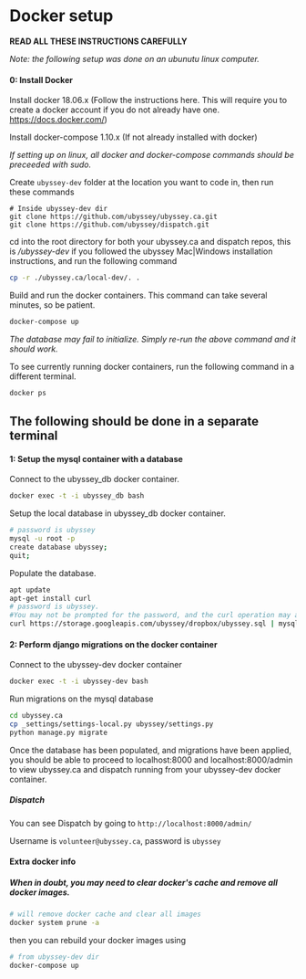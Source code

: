 # Docker setup
**READ ALL THESE INSTRUCTIONS CAREFULLY**

*Note: the following setup was done on an ubunutu linux computer.*
#### 0: Install Docker

Install docker 18.06.x
(Follow the instructions here. This will require you to create a docker account if you do not already have one.
https://docs.docker.com/)

Install docker-compose 1.10.x (If not already installed with docker)


*If setting up on linux, all docker and docker-compose commands should be preceeded with sudo.*

Create `ubyssey-dev` folder at the location you want to code in, then run these commands

```
# Inside ubyssey-dev dir
git clone https://github.com/ubyssey/ubyssey.ca.git
git clone https://github.com/ubyssey/dispatch.git
```

cd into the root directory for both your ubyssey.ca and dispatch repos, this is */ubyssey-dev* if you followed the ubyssey Mac|Windows installation instructions, and run the following command

```bash
cp -r ./ubyssey.ca/local-dev/. .
```

Build and run the docker containers. This command can take several minutes, so be patient.

```bash
docker-compose up
```

*The database may fail to initialize. Simply re-run the above command and it should work.*

To see currently running docker containers, run the following command in a different terminal.
```bash
docker ps
```
## The following should be done in a separate terminal

#### 1: Setup the mysql container with a database

Connect to the ubyssey_db docker container.
```bash
docker exec -t -i ubyssey_db bash
```

Setup the local database in ubyssey_db docker container.
```bash
# password is ubyssey
mysql -u root -p
create database ubyssey;
quit;
```

Populate the database.
```bash
apt update
apt-get install curl
# password is ubyssey.
#You may not be prompted for the password, and the curl operation may appear to have hanged. Simply type the password and press enter.
curl https://storage.googleapis.com/ubyssey/dropbox/ubyssey.sql | mysql -u root ubyssey -p
```

#### 2: Perform django migrations on the docker container

Connect to the ubyssey-dev docker container

```bash
docker exec -t -i ubyssey-dev bash
```

Run migrations on the mysql database
```bash
cd ubyssey.ca
cp _settings/settings-local.py ubyssey/settings.py
python manage.py migrate
```
Once the database has been populated, and migrations have been applied,
you should be able to proceed to localhost:8000 and localhost:8000/admin
to view ubyssey.ca and dispatch running from your ubyssey-dev docker container.

##### Dispatch

You can see Dispatch by going to `http://localhost:8000/admin/`

Username is `volunteer@ubyssey.ca`, password is `ubyssey`


#### Extra docker info

##### When in doubt, you may need to clear docker's cache and remove all docker images.

```bash
# will remove docker cache and clear all images
docker system prune -a
```
then you can rebuild your docker images using
``` bash
# from ubyssey-dev dir
docker-compose up
```

